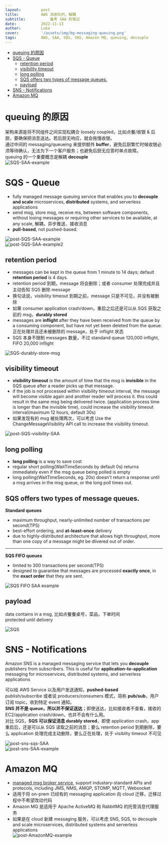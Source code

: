 ```yaml
---
layout:         post
title:          AWS 消息队列，解耦
subtitle:		    备考 SAA 的笔记
date:           2022-11-13
author:         Luke
cover:          '/assets/img/bg-messaging-queuing.png'
tags:           AWS, SAA, SQS, SNS, Amazon MQ, queuing, decouple
---
```

- [queuing 的原因](#queuing-的原因)
- [SQS -  Queue](#sqs----queue)
  - [retention period](#retention-period)
  - [visibility timeout](#visibility-timeout)
  - [long polling](#long-polling)
  - [SQS offers two types of message queues.](#sqs-offers-two-types-of-message-queues)
  - [payload](#payload)
- [SNS - Notifications](#sns---notifications)
- [Amazon MQ](#amazon-mq)

# queuing 的原因
架构来源是将不同组件之间实现松耦合 loosely coupled，比如点餐/收银 & 后厨，要确保把消息送达。若后厨无响应，就会拖慢收银。  
通过中间的 messaging/queueing 来提供额外 __buffer__，避免后厨繁忙时候收银必须等待确认，无法为下一个客户服务；也避免后厨无应答时单点故障。  
queuing 的一个重要概念是解耦 **decouple**  
![SQS-SAA-example](/assets/img/post-SQS-SAA-example.png)  

# SQS -  Queue
- fully managed message queuing service that enables you to __decouple and scale__ microservices, __distributed__ systems, and serverless applications  
- send msg, store msg, receive ms, between software components, without losing messages or requiring other services to be available, at any scale, 解耦，异步推送、接收消息   
- __pull-based__, not pushed-based.  

![post-SQS-SAA-example](/assets/img/post-SQS-SAA-example1.png)  
![post-SQS-SAA-example2](/assets/img/post-SQS-SAA-example2.png)  

## retention period
- messages can be kept in the queue from 1 minute to 14 days; default __retention period__ is 4 days. 
- retention period 到期，message 将会删除；或者 consumer 处理完成并且主动告知 SQS 删除 message     
- 换句话说，visibility timeout 到期之前，message 只是不可见，并没有被删除  
- 如果 consumer application crash/down，重启之后还是可以从 SQS 获取之前的 msg，__durably stored__  
- messages are __inflight__ after they have been received from the queue by a consuming component, but have not yet been deleted from the queue. 正在处理并且还未被删除的 message，处于 inflight 状态  
- SQS 本身不限制 messages 数量，不过 standand queue 120,000 inflight, FIFO 20,000 inflight  

![SQS-durably-store-msg](/assets/img/post-SQS-durably-store-msg.png)  

## visibility timeout
- __visibility timeout__ is the amount of time that the msg is __invisible__ in the SQS queue after a reader picks up that message. 
- if the job is not processed within visibility timeout interval, the message will become visible again and another reader will process it. this could result in the same msg being delivered twice. (application process time is longer than the invisible time), could increase the visibility timeout interval(maximum 12 hours, default 30s)  
- 如果发现有的 msg 被处理两次，可以考虑 Use the ChangeMessageVisibility API call to increase the visibility timeout.  

![post-SQS-visibility-SAA](/assets/img/post-SQS-visibility-SAA.png)  

## long polling
- __long polling__ is a way to save cost  
- regular short polling(WaitTimeSeconds by default 0s) returns immediately even if the msg queue being polled is empty  
- long polling(WaitTimeSeconds, eg. 20s) doesn't return a response until a msg arrives in the msg queue, or the long poll times out.  

## SQS offers two types of message queues.   
**Standard queues**
- maximum throughput, nearly-unlimited number of transactions per second(TPS)  
- best-effort ordering, and __at-least-once__ delivery  
- due to highly-distributed architecture that allows high throughput, more than one copy of a message might be dlivered out of order.   

---

**SQS FIFO queues** 
- limited to 300 transactions per second(TPS)  
- designed to guarantee that messages are processed __exactly once__, in the __exact order__ that they are sent.  

![SQS FIFO SAA example](/assets/img/post-SQS-FIFO-SAA.png)  

## payload
data contains in a msg, 比如点餐餐桌号，菜品，下单时间  
protected until delivery  

![SQS](/assets/img/IMG_20220416-175550611.png)  

# SNS - Notifications
Amazon SNS is a managed messaging service that lets you **decouple** publishers from subscribers. This is useful for **application-to-application** messaging for microservices, distributed systems, and serverless applications

可以给 AWS Service 以及用户发送通知，__pushed-based__  
publish/subscribe 或者说 producers/consumers 模式，简称 **pub/sub**，用户订阅 topic，收到特定 event 通知。  
__SNS 并不是 queue，所以并不保证送达__；即使送达，比如接收者不查看，接收的 EC2/application crash/down，也并不会有什么用。  
对比 SQS，__SQS 可以保证消息 durably stored__，即使 application crash，app 重启后，还是可以从 SQS 读取之前的消息；要么 retention period 到期删除，要么 application 处理完成主动删除，要么正在处理，处于 visiblity timeout 不可见   

![post-sns-sqs-SAA](/assets/img/post-sns-sqs-SAA.png)  
![post-sns-SAA-example](/assets/img/post-sns-SAA-example.png)

# Amazon MQ
- [managed msg broker service](https://aws.amazon.com/amazon-mq/), support industary-standard APIs and protocols, including JMS, NMS, AMQP, STOMP, MQTT, Websocket  
- 适用于将 on-prem 已经有的 messaging application 向 cloud 迁移，迁移过程中不希望改动代码  
- Amazon MQ 是适用于 Apache ActiveMQ 和 RabbitMQ 的托管消息代理服务  
- 如果是在 cloud 新建 messaging 服务，可以考虑 SNS, SQS, to decouple and scale microservices, distributed systems and serverless applications    
![post-AmazonMQ-example](/assets/img/post-AmazonMQ-example.png)  